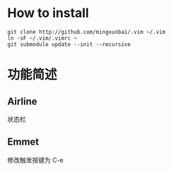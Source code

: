 # How to install
```
git clone http://github.com/mingxunbai/.vim ~/.vim
ln -sF ~/.vim/.vimrc ~
git submodule update --init --recursive
```

# 功能简述
## Airline
状态栏

## Emmet
修改触发按键为 C-e
